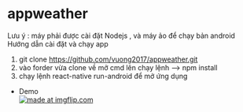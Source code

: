 # appweather
Lưu ý : máy phải được cài đặt Nodejs , và máy ảo để chạy bản android <br/>
Hướng dẫn cài đặt và chạy app
1. git clone https://github.com/vuong2017/appweather.git
2. vào forder vừa clone về mở cmd lên chạy lệnh --> npm install
3. chạy lệnh react-native run-android để mở ứng dụng
* Demo <br/>
<a href="https://imgflip.com/gif/2dur5x"><img src="https://i.imgflip.com/2dur5x.gif" title="made at imgflip.com"/></a>
